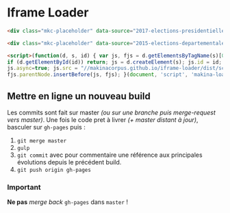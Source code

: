 # Iframe Loader


```html
<div class="mkc-placeholder" data-source="2017-elections-presidentielles" data-height="75"></div>

<div class="mkc-placeholder" data-source="2015-elections-departementales" data-height="50" data-dpt="31"></div>

<script>(function(d, s, id) { var js, fjs = d.getElementsByTagName(s)[0];
if (d.getElementById(id)) return; js = d.createElement(s); js.id = id;
js.async=true; js.src = "//makinacorpus.github.io/iframe-loader/dist/scripts/mkc.js";
fjs.parentNode.insertBefore(js, fjs); }(document, 'script', 'makina-loader'));</script>
```
## Mettre en ligne un nouveau build
Les commits sont fait sur master *(ou sur une branche puis merge-request vers master)*. Une fois le code pret à livrer *(+ master distant à jour)*, basculer sur `gh-pages` puis :

1. `git merge master`
2. `gulp`
3. `git commit` avec pour commentaire une référence aux principales évolutions depuis le précédent build.
4. `git push origin gh-pages`

### Important
__Ne pas__ *merge back* `gh-pages` dans `master` !
